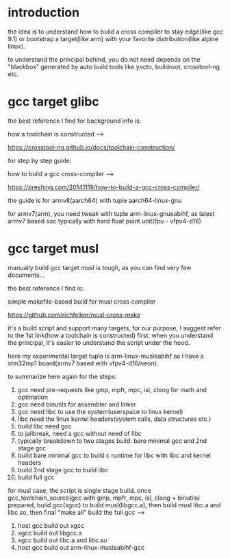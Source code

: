 # introduction

the idea is to understand how to build a cross compiler to stay edge(like gcc 9.1) or bootstrap a target(like arm) with your favorite distribution(like alpine linux).

to understand the principal behind, you do not need depends on the "blackbox" generated by auto build tools like yocto, buildroot, crosstool-ng etc.

# gcc target glibc

the best reference I find for background info is:

how a toolchain is constructed  -->

https://crosstool-ng.github.io/docs/toolchain-construction/

for step by step guide:

how to build a gcc cross-compiler  -->

https://preshing.com/20141119/how-to-build-a-gcc-cross-compiler/

the guide is for armv8(aarch64) with tuple aarch64-linux-gnu

for armv7(arm), you need tweak with tuple arm-linux-gnueabihf, as latest armv7 based soc typically with hard float point unit(fpu - vfpv4-d16)

# gcc target musl

manually build gcc target musl is tough, as you can find very few documents...

the best reference I find is:

simple makefile-based build for musl cross compiler

https://github.com/richfelker/musl-cross-make

it's a build script and support many targets, for our purpose, I suggest refer to the 1st link(how a toolchain is constructed) first. when you understand the principal, it's easier to understand the script under the hood.

here my experimental target tuple is arm-linux-musleabihf as I have a stm32mp1 board(armv7 based with vfpv4-d16/neon).

to summarize here again for the steps:

1. gcc need pre-requests like gmp, mpfr, mpc, isl, cloog for math and optimation
2. gcc need binutils for assembler and linker
3. gcc need libc to use the system(userspace to linux kernel)
4. libc need the linux kernel headers(system calls, data structures etc.)
5. build libc need gcc
6. to jailbreak, need a gcc without need of libc
7. typically breakdown to two stages build: bare minimal gcc and 2nd stage gcc
8. build bare minimal gcc to build c runtime for libc with libc and kernel headers
9. build 2nd stage gcc to build libc
10. build full gcc  

for musl case, the script is single stage build. once gcc_toolchain_source(gcc with gmp, mpfr, mpc, isl, cloog + binutils) prepared, build gcc(xgcc) to build musl(libgcc.a), then build musl libc.a and libc.so, then final "make all" build the full gcc  -->

1. host gcc build out xgcc
2. xgcc build out libgcc.a
3. xgcc build out libc.a and libc.so
4. host gcc build out arm-linux-musleabihf-gcc  
